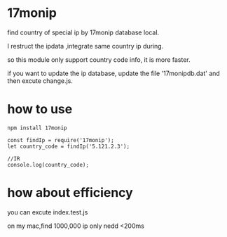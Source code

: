 # 17monip
find country of special ip by 17monip database local.

I restruct the ipdata ,integrate same country ip during.

so this module only support country code info, it is more faster.

if you want to update the ip database, update the file '17monipdb.dat' and then excute change.js.
# how to use
```
npm install 17monip
```

```
const findIp = require('17monip');
let country_code = findIp('5.121.2.3');

//IR
console.log(country_code);
```

# how about efficiency
you can excute index.test.js

on my mac,find 1000,000 ip only nedd <200ms


